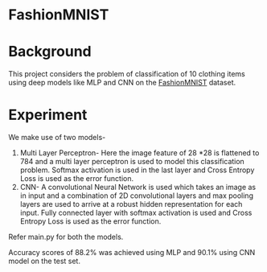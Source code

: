 # FashionMNIST

# Background

This project considers the problem of classification of 10 clothing items using deep models like MLP and CNN on the [FashionMNIST](https://github.com/zalandoresearch/fashion-mnist) dataset.


# Experiment

We make use of two models-

1) Multi Layer Perceptron- Here the image feature of 28 *28  is flattened to 784 and a multi layer perceptron is used to model this classification problem. Softmax activation is used in the last layer and Cross Entropy Loss is used as the error function. 
2) CNN- A convolutional Neural Network is used which takes an image as in input and a combination of 2D convolutional layers and max pooling layers are used to arrive at a robust hidden representation for each input. Fully connected layer with softmax activation is used and Cross Entropy Loss is used as the error function.

Refer main.py for both the models.

Accuracy scores of 88.2% was achieved using MLP and 90.1% using CNN model on the test set.
